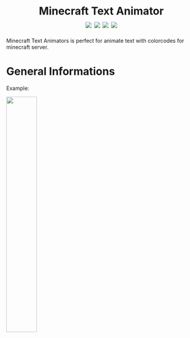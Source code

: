 <h1 align="center">
    Minecraft Text Animator
    <br>
    <div align="center">
    <img src="https://img.shields.io/badge/Python-3.9.10-blue" align="center"/>
    <img src="https://img.shields.io/badge/PyQt-5.5.0-green" align="center"/>
    <img src="https://img.shields.io/badge/Developing-Active-brightgreen" align="center"/>
    <img src="https://img.shields.io/badge/Version-alpha-yellow" align="center"/>
    </div>
</h1>


Minecraft Text Animators is perfect for animate text with colorcodes for minecraft server.

# General Informations

Example:


<img src="https://user-images.githubusercontent.com/69240351/160253839-3be65fdf-f4f4-4d4d-95d4-d12abbe93c8d.gif" width="40%" height="40%"/>

